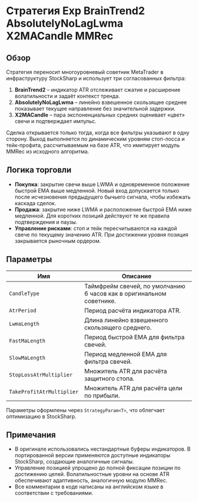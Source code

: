 # Стратегия Exp BrainTrend2 AbsolutelyNoLagLwma X2MACandle MMRec

## Обзор
Стратегия переносит многоуровневый советник MetaTrader в инфраструктуру StockSharp и использует три согласованных фильтра:

1. **BrainTrend2** – индикатор ATR отслеживает сжатие и расширение волатильности и задаёт контекст тренда.
2. **AbsolutelyNoLagLwma** – линейно взвешенное скользящее среднее показывает текущее направление без значительной задержки.
3. **X2MACandle** – пара экспоненциальных средних оценивает «цвет» свечи и подтверждает импульс.

Сделка открывается только тогда, когда все фильтры указывают в одну сторону. Выход выполняется по динамическим уровням стоп-лосса и тейк-профита, рассчитываемым на базе ATR, что имитирует модуль MMRec из исходного алгоритма.

## Логика торговли
- **Покупка**: закрытие свечи выше LWMA и одновременное положение быстрой EMA выше медленной. Новый вход допускается только после исчезновения предыдущего бычьего сигнала, чтобы избежать каскада сделок.
- **Продажа**: закрытие ниже LWMA и расположение быстрой EMA ниже медленной. Для коротких позиций действуют те же правила подтверждения и паузы.
- **Управление рисками**: стоп и тейк пересчитываются на каждой свече по текущему значению ATR. При достижении уровня позиция закрывается рыночным ордером.

## Параметры
| Имя | Описание |
| --- | --- |
| `CandleType` | Таймфрейм свечей, по умолчанию 6 часов как в оригинальном советнике. |
| `AtrPeriod` | Период расчёта индикатора ATR. |
| `LwmaLength` | Длина линейно взвешенного скользящего среднего. |
| `FastMaLength` | Период быстрой EMA для фильтра свечей. |
| `SlowMaLength` | Период медленной EMA для фильтра свечей. |
| `StopLossAtrMultiplier` | Множитель ATR для расчёта защитного стопа. |
| `TakeProfitAtrMultiplier` | Множитель ATR для расчёта цели по прибыли. |

Параметры оформлены через `StrategyParam<T>`, что облегчает оптимизацию в StockSharp.

## Примечания
- В оригинале использовались нестандартные буферы индикаторов. В портированной версии применяются доступные индикаторы StockSharp, создающие аналогичные сигналы.
- Управление позицией упрощено до полной фиксации позиции по достижению целей. Волатильностные уровни на основе ATR обеспечивают адаптивность, аналогичную модулю MMRec.
- Все комментарии в коде написаны на английском языке в соответствии с требованиями.
